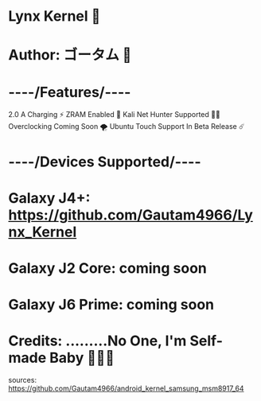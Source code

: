 # Lynx Kernel 🌊
# Author: ゴータム 🦁

# ----/Features/----
 2.0 A Charging ⚡️
 ZRAM Enabled 🔮
 Kali Net Hunter Supported 👨‍💻 
 Overclocking Coming Soon 🌪
 Ubuntu Touch Support In Beta Release ☄️

# ----/Devices Supported/----

# Galaxy J4+: https://github.com/Gautam4966/Lynx_Kernel
# Galaxy J2 Core: coming soon 
# Galaxy J6 Prime: coming soon

# Credits: .........No One, I'm Self-made Baby  👑😉👑
sources: https://github.com/Gautam4966/android_kernel_samsung_msm8917_64
